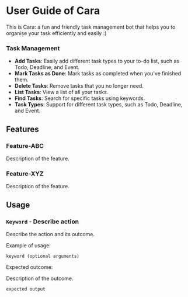 # User Guide of Cara
This is Cara: a fun and friendly task management bot that helps you to organise your task efficiently and easily :)

### Task Management

- **Add Tasks**: Easily add different task types to your to-do list, such as Todo, Deadline, and Event.
- **Mark Tasks as Done**: Mark tasks as completed when you've finished them.
- **Delete Tasks**: Remove tasks that you no longer need.
- **List Tasks**: View a list of all your tasks.
- **Find Tasks**: Search for specific tasks using keywords.
- **Task Types**: Support for different task types, such as Todo, Deadline, and Event.

## Features 

### Feature-ABC

Description of the feature.

### Feature-XYZ

Description of the feature.

## Usage

### `Keyword` - Describe action

Describe the action and its outcome.

Example of usage: 

`keyword (optional arguments)`

Expected outcome:

Description of the outcome.

```
expected output
```
